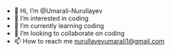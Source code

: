 - 👋 Hi, I’m @Umarali-Nurullayev
- 👀 I’m interested in coding
- 🌱 I’m currently learning coding
- 💞️ I’m looking to collaborate on coding
- 📫 How to reach me nurullayevumarali1@gmail.com

<!---
Umarali-Nurullayev/Umarali-Nurullayev is a ✨ special ✨ repository because its `README.md` (this file) appears on your GitHub profile.
You can click the Preview link to take a look at your changes.
--->
